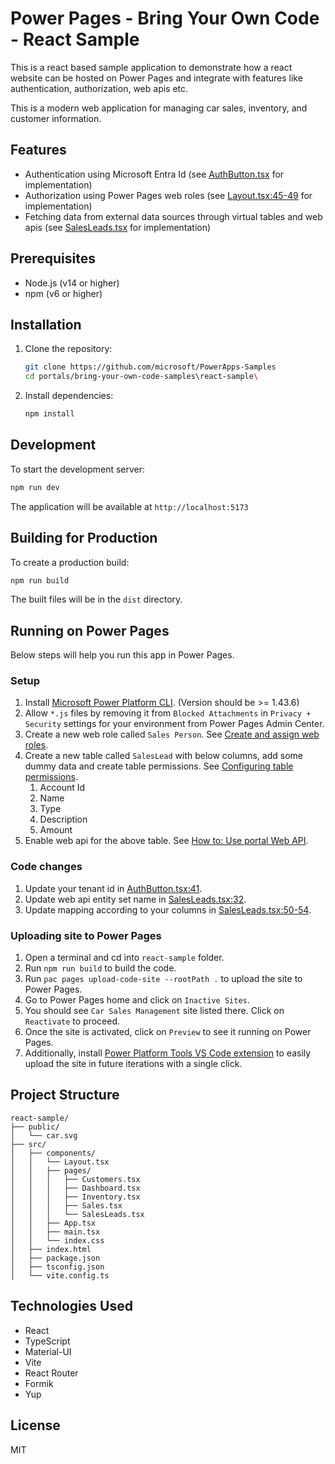# Power Pages - Bring Your Own Code - React Sample

This is a react based sample application to demonstrate how a react website can be hosted on Power Pages and integrate with features like authentication, authorization, web apis etc.

This is a modern web application for managing car sales, inventory, and customer information.

## Features

- Authentication using Microsoft Entra Id (see [AuthButton.tsx](src/components/AuthButton.tsx) for implementation)
- Authorization using Power Pages web roles (see [Layout.tsx:45-49](src/components/Layout.tsx#L45-L49) for implementation)
- Fetching data from external data sources through virtual tables and web apis (see [SalesLeads.tsx](src/pages/SalesLeads.tsx#L30-L63) for implementation)

## Prerequisites

- Node.js (v14 or higher)
- npm (v6 or higher)

## Installation

1. Clone the repository:

    ```bash
    git clone https://github.com/microsoft/PowerApps-Samples
    cd portals/bring-your-own-code-samples\react-sample\
    ```

1. Install dependencies:

    ```bash
    npm install
    ```

## Development

To start the development server:

```bash
npm run dev
```

The application will be available at `http://localhost:5173`

## Building for Production

To create a production build:

```bash
npm run build
```

The built files will be in the `dist` directory.

## Running on Power Pages

Below steps will help you run this app in Power Pages.

### Setup

1. Install [Microsoft Power Platform CLI](https://learn.microsoft.com/en-us/power-platform/developer/cli/introduction?tabs=windows#install-microsoft-power-platform-cli). (Version should be >= 1.43.6)
1. Allow `*.js` files by removing it from `Blocked Attachments` in `Privacy + Security` settings for your environment from Power Pages Admin Center.
1. Create a new web role called `Sales Person`. See [Create and assign web roles](https://learn.microsoft.com/en-us/power-pages/security/create-web-roles).
1. Create a new table called `SalesLead` with below columns, add some dummy data and create table permissions. See [Configuring table permissions](https://learn.microsoft.com/en-us/power-pages/security/table-permissions).
    1. Account Id
    1. Name
    1. Type
    1. Description
    1. Amount
1. Enable web api for the above table. See [How to: Use portal Web API](https://learn.microsoft.com/en-us/power-pages/configure/webapi-how-to).

### Code changes

1. Update your tenant id in [AuthButton.tsx:41](src/components/AuthButton.tsx#L41).
1. Update web api entity set name in [SalesLeads.tsx:32](src/pages/SalesLeads.tsx#L32).
1. Update mapping according to your columns in [SalesLeads.tsx:50-54](src/pages/SalesLeads.tsx#L50-L54).

### Uploading site to Power Pages

1. Open a terminal and cd into `react-sample` folder.
1. Run `npm run build` to build the code.
1. Run `pac pages upload-code-site --rootPath .` to upload the site to Power Pages.
1. Go to Power Pages home and click on `Inactive Sites`.
1. You should see `Car Sales Management` site listed there. Click on `Reactivate` to proceed.
1. Once the site is activated, click on `Preview` to see it running on Power Pages.
1. Additionally, install [Power Platform Tools VS Code extension](https://aka.ms/power-platform-vscode) to easily upload the site in future iterations with a single click.


## Project Structure

```
react-sample/
├── public/
│   └── car.svg
├── src/
│   ├── components/
│   │   └── Layout.tsx
│   │   ├── pages/
│   │   │   ├── Customers.tsx
│   │   │   ├── Dashboard.tsx
│   │   │   ├── Inventory.tsx
│   │   │   ├── Sales.tsx
│   │   │   └── SalesLeads.tsx
│   │   ├── App.tsx
│   │   ├── main.tsx
│   │   └── index.css
│   ├── index.html
│   ├── package.json
│   ├── tsconfig.json
│   └── vite.config.ts
```

## Technologies Used

- React
- TypeScript
- Material-UI
- Vite
- React Router
- Formik
- Yup

## License

MIT
